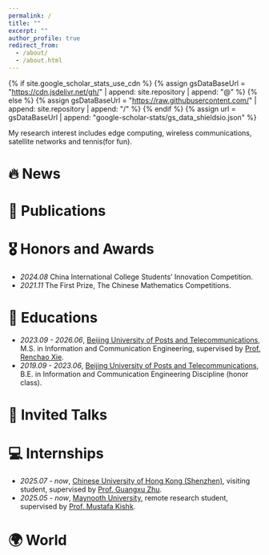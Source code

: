 ```yaml
---
permalink: /
title: ""
excerpt: ""
author_profile: true
redirect_from: 
  - /about/
  - /about.html
---
```


{% if site.google_scholar_stats_use_cdn %}
{% assign gsDataBaseUrl = "https://cdn.jsdelivr.net/gh/" | append: site.repository | append: "@" %}
{% else %}
{% assign gsDataBaseUrl = "https://raw.githubusercontent.com/" | append: site.repository | append: "/" %}
{% endif %}
{% assign url = gsDataBaseUrl | append: "google-scholar-stats/gs_data_shieldsio.json" %}

<span class='anchor' id='about-me'></span>

My research interest includes edge computing, wireless communications, satellite networks and tennis(for fun).


# 🔥 News


# 📝 Publications 


# 🎖 Honors and Awards
- *2024.08* China International College Students’ Innovation Competition.  
- *2021.11* The First Prize, The Chinese Mathematics Competitions.  

# 📖 Educations
- *2023.09 - 2026.06*, [Beijing University of Posts and Telecommunications](https://www.bupt.edu.cn/), M.S. in Information and Communication Engineering, supervised by [Prof. Renchao Xie](https://scholar.google.com/citations?hl=en&user=sT5_96EAAAAJ).   
- *2019.09 - 2023.06*, [Beijing University of Posts and Telecommunications](https://www.bupt.edu.cn/), B.E. in Information and Communication Engineering Discipline (honor class).  

# 💬 Invited Talks


# 💻 Internships
- *2025.07 - now*, [Chinese University of Hong Kong (Shenzhen)](https://www.cuhk.edu.cn/en), visiting student, supervised by [Prof. Guangxu Zhu](https://sites.google.com/view/guangxuzhu/home).    
- *2025.05 - now*, [Maynooth University](https://www.maynoothuniversity.ie/), remote research student, supervised by [Prof. Mustafa Kishk](https://sites.google.com/site/mustafaakishk/home).

# 🌍 World
<div id="map" style="height:400px; width:100%;"></div>


